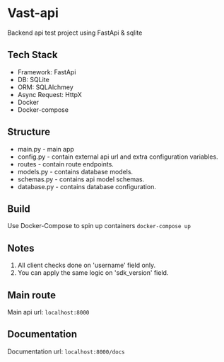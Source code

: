# Vast-api 

Backend api test project using FastApi & sqlite 

## Tech Stack 
 - Framework: FastApi 
 - DB: SQLite
 - ORM: SQLAlchmey
 - Async Request: HttpX 
 - Docker
 - Docker-compose

## Structure
- main.py - main app 
- config.py - contain external api url and extra configuration variables.
- routes - contain route endpoints.
- models.py - contains database models. 
- schemas.py - contains api model schemas.
- database.py - contains database configuration.

## Build 
Use Docker-Compose to spin up containers `docker-compose up`

## Notes
1. All client checks done on 'username' field only.
2. You can apply the same logic on 'sdk_version' field.

## Main route
Main api url: `localhost:8000`

## Documentation
Documentation url:  `localhost:8000/docs`



